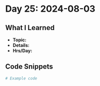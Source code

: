 # Day 25: 2024-08-03

## What I Learned
- **Topic:**
- **Details:**
- **Hrs/Day:**

## Code Snippets
```python
# Example code
